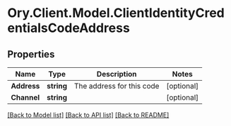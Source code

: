# Ory.Client.Model.ClientIdentityCredentialsCodeAddress

## Properties

Name | Type | Description | Notes
------------ | ------------- | ------------- | -------------
**Address** | **string** | The address for this code | [optional] 
**Channel** | **string** |  | [optional] 

[[Back to Model list]](../README.md#documentation-for-models) [[Back to API list]](../README.md#documentation-for-api-endpoints) [[Back to README]](../README.md)

